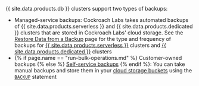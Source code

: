{{ site.data.products.db }} clusters support two types of backups:

- Managed-service backups: Cockroach Labs takes automated backups of {{ site.data.products.serverless }} and {{ site.data.products.dedicated }} clusters that are stored in Cockroach Labs' cloud storage. See the [Restore Data from a Backup](../cockroachcloud/backups-page.html) page for the type and frequency of backups for [{{ site.data.products.serverless }}](../cockroachcloud/backups-page.html?#backups-page) clusters and [{{ site.data.products.dedicated }}](../cockroachcloud/backups-page.html?filters=dedicated#backups-page) clusters
- {% if page.name == "run-bulk-operations.md" %} Customer-owned backups {% else %} [Self-service backups](../cockroachcloud/run-bulk-operations.html) {% endif %}: You can take manual backups and store them in your [cloud storage buckets](../{{site.versions["stable"]}}/use-cloud-storage-for-bulk-operations.html) using the [`BACKUP`](../{{site.versions["stable"]}}/backup.html) statement
